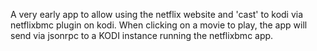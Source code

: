 A very early app to allow using the netflix website and 'cast' to kodi via netflixbmc plugin on kodi.  When clicking on a movie to play, the app will
 send via jsonrpc to a KODI instance running the netflixbmc app.
